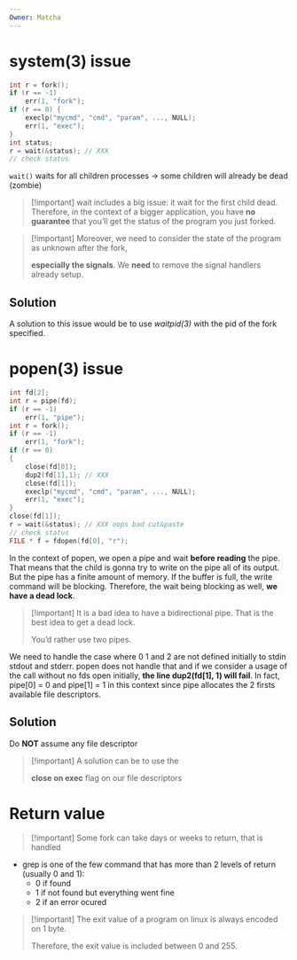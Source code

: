 ```yaml
---
Owner: Matcha
---
```

# system(3) issue
```C
int r = fork();
if (r == -1)
	err(1, "fork");
if (r == 0) {
	execlp("mycmd", "cmd", "param", ..., NULL);
	err(1, "exec");
}
int status;
r = wait(&status); // XXX
// check status
```
`wait()` waits for all children processes → some children will already be dead (zombie)

> [!important] wait includes a big issue: it wait for the first child dead.
Therefore, in the context of a bigger application, you have **no guarantee** that you’ll get the status of the program you just forked.

> [!important] Moreover, we need to consider the state of the program as unknown after the fork,
> 
> **especially the signals**. We **need** to remove the signal handlers already setup.
## Solution
A solution to this issue would be to use _waitpid(3)_ with the pid of the fork specified.
# popen(3) issue
```C
int fd[2];
int r = pipe(fd);
if (r == -1)
	err(1, "pipe");
int r = fork();
if (r == -1)
	err(1, "fork");
if (r == 0)
{
	close(fd[0]);
	dup2(fd[1],1); // XXX
	close(fd[1]);
	execlp("mycmd", "cmd", "param", ..., NULL);
	err(1, "exec");
}
close(fd[1]);
r = wait(&status); // XXX oops bad cut&paste
// check status
FILE * f = fdopen(fd[0], "r");
```
In the context of popen, we open a pipe and wait **before reading** the pipe.
That means that the child is gonna try to write on the pipe all of its output. But the pipe has a finite amount of memory. If the buffer is full, the write command will be blocking. Therefore, the wait being blocking as well, **we have a dead lock**.

> [!important] It is a bad idea to have a bidirectional pipe. That is the best idea to get a dead lock.
> 
>   
> You’d rather use two pipes.
  
We need to handle the case where 0 1 and 2 are not defined initially to stdin stdout and stderr.
popen does not handle that and if we consider a usage of the call without no fds open initially, **the line dup2(fd[1], 1) will fail**. In fact, pipe[0] = 0 and pipe[1] = 1 in this context since pipe allocates the 2 firsts available file descriptors.
## Solution
Do **NOT** assume any file descriptor

> [!important] A solution can be to use the
> 
> **close on exec** flag on our file descriptors
# Return value

> [!important] Some fork can take days or weeks to return, that is handled
- grep is one of the few command that has more than 2 levels of return (usually 0 and 1):
    - 0 if found
    - 1 if not found but everything went fine
    - 2 if an error ocured

> [!important] The exit value of a program on linux is always encoded on 1 byte.
> 
>   
> Therefore, the exit value is included between 0 and 255.